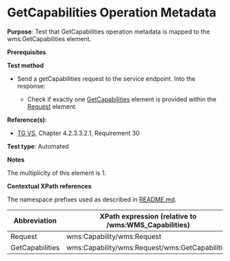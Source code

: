 # GetCapabilities Operation Metadata

**Purpose**: Test that GetCapabilities operation metadata is mapped to the wms:GetCapabilities element.

**Prerequisites**

**Test method**

* Send a getCapabilities request to the service endpoint. Into the response:

  * Check if exactly one [GetCapabilities](#getCapabilities) element is provided within the [Request](#Request) element.

**Reference(s)**:
* [TG VS](./README.md#ref_TG_VS), Chapter 4.2.3.3.2.1, Requirement 30

**Test type**: Automated

**Notes**

The multiplicity of this element is 1.

**Contextual XPath references**

The namespace prefixes used as described in [README.md](./README.md#namespaces).

Abbreviation                                               |  XPath expression (relative to /wms:WMS_Capabilities)
---------------------------------------------------------- | -------------------------------------------------------------------------
Request <a name="Request"></a> | wms:Capability/wms:Request
GetCapabilities <a name="getCapabilities"></a> | wms:Capability/wms:Request/wms:GetCapabilities

